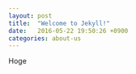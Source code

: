 ```yaml
---
layout: post
title:  "Welcome to Jekyll!"
date:   2016-05-22 19:50:26 +0900
categories: about-us
---
```

Hoge
